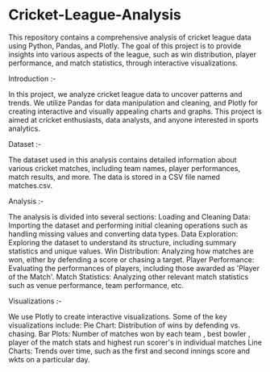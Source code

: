 # Cricket-League-Analysis
This repository contains a comprehensive analysis of cricket league data using Python, Pandas, and Plotly. The goal of this project is to provide insights into various aspects of the league, such as win distribution, player performance, and match statistics, through interactive visualizations.

Introduction :-

In this project, we analyze cricket league data to uncover patterns and trends. We utilize Pandas for data manipulation and cleaning, and Plotly for creating interactive and visually appealing charts and graphs. This project is aimed at cricket enthusiasts, data analysts, and anyone interested in sports analytics.

Dataset :-

The dataset used in this analysis contains detailed information about various cricket matches, including team names, player performances, match results, and more. The data is stored in a CSV file named matches.csv.

Analysis :-

The analysis is divided into several sections:
Loading and Cleaning Data: Importing the dataset and performing initial cleaning operations such as handling missing values and converting data types.
Data Exploration: Exploring the dataset to understand its structure, including summary statistics and unique values.
Win Distribution: Analyzing how matches are won, either by defending a score or chasing a target.
Player Performance: Evaluating the performances of players, including those awarded as 'Player of the Match'.
Match Statistics: Analyzing other relevant match statistics such as venue performance, team performance, etc.

Visualizations :-

We use Plotly to create interactive visualizations. Some of the key visualizations include:
Pie Chart: Distribution of wins by defending vs. chasing.
Bar Plots: Number of matches won by each team , best bowler , player of the match stats and highest run scorer's in individual matches
Line Charts: Trends over time, such as the first and second innings score and wkts on a particular day.
